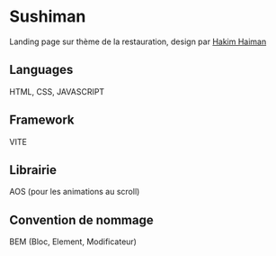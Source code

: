 # Sushiman

Landing page sur thème de la restauration, design par [Hakim Haiman](https://dribbble.com/mochamadhakim)

## Languages

HTML, CSS, JAVASCRIPT

## Framework

VITE

## Librairie

AOS (pour les animations au scroll)

## Convention de nommage

BEM (Bloc, Element, Modificateur)
